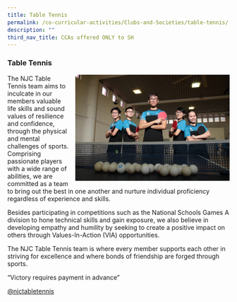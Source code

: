 ```yaml
---
title: Table Tennis
permalink: /co-curricular-activities/Clubs-and-Societies/table-tennis/
description: ""
third_nav_title: CCAs offered ONLY to SH
---
```

### Table Tennis

<img src="/images/tabletennis1.png" style="width:350px;height:240px;margin-left:15px;" align="right"> The NJC Table Tennis team aims to inculcate in our members valuable life skills and sound values of resilience and confidence, through the physical and mental challenges of sports. Comprising passionate players with a wide range of abilities, we are committed as a team to bring out the best in one another and nurture individual proficiency regardless of experience and skills.

Besides participating in competitions such as the National Schools Games A division to hone technical skills and gain exposure, we also believe in developing empathy and humility by seeking to create a positive impact on others through Values-In-Action (VIA) opportunities.

The NJC Table Tennis team is where every member supports each other in striving for excellence and where bonds of friendship are forged through sports.

“Victory requires payment in advance”

[@njctabletennis](https://www.instagram.com/njctabletennis/)